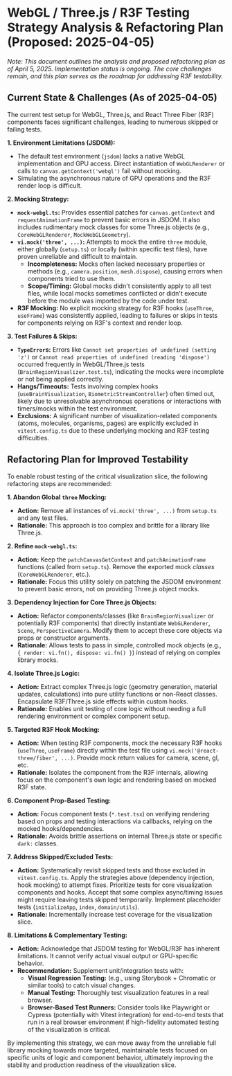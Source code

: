 # WebGL / Three.js / R3F Testing Strategy Analysis & Refactoring Plan (Proposed: 2025-04-05)

*Note: This document outlines the analysis and proposed refactoring plan as of April 5, 2025. Implementation status is ongoing. The core challenges remain, and this plan serves as the roadmap for addressing R3F testability.*
## Current State & Challenges (As of 2025-04-05)

The current test setup for WebGL, Three.js, and React Three Fiber (R3F) components faces significant challenges, leading to numerous skipped or failing tests.

**1. Environment Limitations (JSDOM):**
   - The default test environment (`jsdom`) lacks a native WebGL implementation and GPU access. Direct instantiation of `WebGLRenderer` or calls to `canvas.getContext('webgl')` fail without mocking.
   - Simulating the asynchronous nature of GPU operations and the R3F render loop is difficult.

**2. Mocking Strategy:**
   - **`mock-webgl.ts`:** Provides essential patches for `canvas.getContext` and `requestAnimationFrame` to prevent basic errors in JSDOM. It also includes rudimentary mock classes for some Three.js objects (e.g., `CoreWebGLRenderer`, `MockWebGLGeometry`).
   - **`vi.mock('three', ...)`:** Attempts to mock the entire `three` module, either globally (`setup.ts`) or locally (within specific test files), have proven unreliable and difficult to maintain.
     - **Incompleteness:** Mocks often lacked necessary properties or methods (e.g., `camera.position`, `mesh.dispose`), causing errors when components tried to use them.
     - **Scope/Timing:** Global mocks didn't consistently apply to all test files, while local mocks sometimes conflicted or didn't execute before the module was imported by the code under test.
   - **R3F Mocking:** No explicit mocking strategy for R3F hooks (`useThree`, `useFrame`) was consistently applied, leading to failures or skips in tests for components relying on R3F's context and render loop.

**3. Test Failures & Skips:**
   - **`TypeError`s:** Errors like `Cannot set properties of undefined (setting 'z')` or `Cannot read properties of undefined (reading 'dispose')` occurred frequently in WebGL/Three.js tests (`BrainRegionVisualizer.test.ts`), indicating the mocks were incomplete or not being applied correctly.
   - **Hangs/Timeouts:** Tests involving complex hooks (`useBrainVisualization`, `BiometricStreamController`) often timed out, likely due to unresolvable asynchronous operations or interactions with timers/mocks within the test environment.
   - **Exclusions:** A significant number of visualization-related components (atoms, molecules, organisms, pages) are explicitly excluded in `vitest.config.ts` due to these underlying mocking and R3F testing difficulties.

## Refactoring Plan for Improved Testability

To enable robust testing of the critical visualization slice, the following refactoring steps are recommended:

**1. Abandon Global `three` Mocking:**
   - **Action:** Remove all instances of `vi.mock('three', ...)` from `setup.ts` and any test files.
   - **Rationale:** This approach is too complex and brittle for a library like Three.js.

**2. Refine `mock-webgl.ts`:**
   - **Action:** Keep the `patchCanvasGetContext` and `patchAnimationFrame` functions (called from `setup.ts`). Remove the exported mock *classes* (`CoreWebGLRenderer`, etc.).
   - **Rationale:** Focus this utility solely on patching the JSDOM environment to prevent basic errors, not on providing Three.js object mocks.

**3. Dependency Injection for Core Three.js Objects:**
   - **Action:** Refactor components/classes (like `BrainRegionVisualizer` or potentially R3F components) that directly instantiate `WebGLRenderer`, `Scene`, `PerspectiveCamera`. Modify them to accept these core objects via props or constructor arguments.
   - **Rationale:** Allows tests to pass in simple, controlled mock objects (e.g., `{ render: vi.fn(), dispose: vi.fn() }`) instead of relying on complex library mocks.

**4. Isolate Three.js Logic:**
   - **Action:** Extract complex Three.js logic (geometry generation, material updates, calculations) into pure utility functions or non-React classes. Encapsulate R3F/Three.js side effects within custom hooks.
   - **Rationale:** Enables unit testing of core logic without needing a full rendering environment or complex component setup.

**5. Targeted R3F Hook Mocking:**
   - **Action:** When testing R3F components, mock the necessary R3F hooks (`useThree`, `useFrame`) directly within the test file using `vi.mock('@react-three/fiber', ...)`. Provide mock return values for camera, scene, gl, etc.
   - **Rationale:** Isolates the component from the R3F internals, allowing focus on the component's own logic and rendering based on mocked R3F state.

**6. Component Prop-Based Testing:**
   - **Action:** Focus component tests (`*.test.tsx`) on verifying rendering based on props and testing interactions via callbacks, relying on the mocked hooks/dependencies.
   - **Rationale:** Avoids brittle assertions on internal Three.js state or specific `dark:` classes.

**7. Address Skipped/Excluded Tests:**
   - **Action:** Systematically revisit skipped tests and those excluded in `vitest.config.ts`. Apply the strategies above (dependency injection, hook mocking) to attempt fixes. Prioritize tests for core visualization components and hooks. Accept that some complex async/timing issues might require leaving tests skipped temporarily. Implement placeholder tests (`initializeApp`, `index`, `domain/utils`).
   - **Rationale:** Incrementally increase test coverage for the visualization slice.

**8. Limitations & Complementary Testing:**
   - **Action:** Acknowledge that JSDOM testing for WebGL/R3F has inherent limitations. It cannot verify actual visual output or GPU-specific behavior.
   - **Recommendation:** Supplement unit/integration tests with:
     - **Visual Regression Testing:** (e.g., using Storybook + Chromatic or similar tools) to catch visual changes.
     - **Manual Testing:** Thoroughly test visualization features in a real browser.
     - **Browser-Based Test Runners:** Consider tools like Playwright or Cypress (potentially with Vitest integration) for end-to-end tests that run in a real browser environment if high-fidelity automated testing of the visualization is critical.

By implementing this strategy, we can move away from the unreliable full library mocking towards more targeted, maintainable tests focused on specific units of logic and component behavior, ultimately improving the stability and production readiness of the visualization slice.